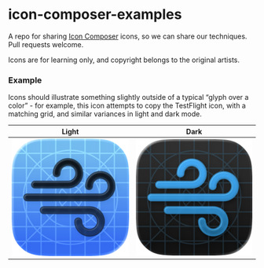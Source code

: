 # icon-composer-examples

A repo for sharing [Icon Composer](https://developer.apple.com/icon-composer/) icons, so we can share our techniques. Pull requests welcome.

Icons are for learning only, and copyright belongs to the original artists.

### Example

Icons should illustrate something slightly outside of a typical “glyph over a color” - for example, this icon attempts to copy the TestFlight icon, with a matching grid, and similar variances in light and dark mode.

| Light | Dark |
|-|-|
| ![Paku Blueprint Light](Paku-TestFlight-Light.png) | ![Paku Blueprint Dark](Paku-TestFlight-Dark.png) |
